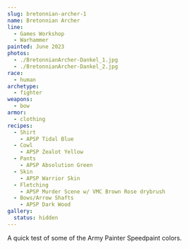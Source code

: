 ```yaml
---
slug: bretonnian-archer-1
name: Bretonnian Archer
line:
  - Games Workshop
  - Warhammer
painted: June 2023
photos:
  - ./BretonnianArcher-Dankel_1.jpg
  - ./BretonnianArcher-Dankel_2.jpg
race:
  - human
archetype:
  - fighter
weapons:
  - bow
armor:
  - clothing
recipes:
  - Shirt
    - APSP Tidal Blue
  - Cowl
    - APSP Zealot Yellow
  - Pants
    - APSP Absolution Green
  - Skin
    - APSP Warrior Skin
  - Fletching
    - APSP Murder Scene w/ VMC Brown Rose drybrush
  - Bows/Arrow Shafts
    - APSP Dark Wood
gallery:
  status: hidden
---
```


A quick test of some of the Army Painter Speedpaint colors.
